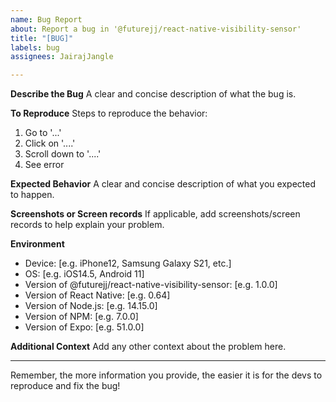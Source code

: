 ```yaml
---
name: Bug Report
about: Report a bug in '@futurejj/react-native-visibility-sensor'
title: "[BUG]"
labels: bug
assignees: JairajJangle

---
```


**Describe the Bug**
A clear and concise description of what the bug is.

**To Reproduce**
Steps to reproduce the behavior:
1. Go to '...'
2. Click on '....'
3. Scroll down to '....'
4. See error

**Expected Behavior**
A clear and concise description of what you expected to happen.

**Screenshots or Screen records**
If applicable, add screenshots/screen records to help explain your problem.

**Environment**
- Device: [e.g. iPhone12, Samsung Galaxy S21, etc.]
- OS: [e.g. iOS14.5, Android 11]
- Version of @futurejj/react-native-visibility-sensor: [e.g. 1.0.0]
- Version of React Native: [e.g. 0.64]
- Version of Node.js: [e.g. 14.15.0]
- Version of NPM: [e.g. 7.0.0]
- Version of Expo: [e.g. 51.0.0]

**Additional Context**
Add any other context about the problem here.

---

Remember, the more information you provide, the easier it is for the devs to reproduce and fix the bug!
